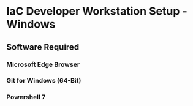 # IaC Developer Workstation Setup - Windows

## Software Required

### Microsoft Edge Browser

### Git for Windows (64-Bit)

### Powershell 7

